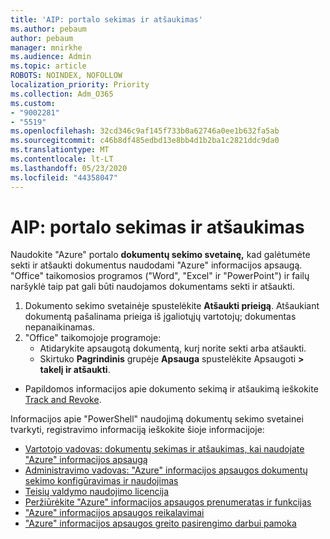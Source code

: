 ```yaml
---
title: 'AIP: portalo sekimas ir atšaukimas'
ms.author: pebaum
author: pebaum
manager: mnirkhe
ms.audience: Admin
ms.topic: article
ROBOTS: NOINDEX, NOFOLLOW
localization_priority: Priority
ms.collection: Adm_O365
ms.custom:
- "9002281"
- "5519"
ms.openlocfilehash: 32cd346c9af145f733b0a62746a0ee1b632fa5ab
ms.sourcegitcommit: c46b8df485edbd13e8bb4d1b2ba1c2821ddc9da0
ms.translationtype: MT
ms.contentlocale: lt-LT
ms.lasthandoff: 05/23/2020
ms.locfileid: "44358047"
---
```

# <a name="aip-track-and-revoke-portal"></a>AIP: portalo sekimas ir atšaukimas

Naudokite "Azure" portalo **dokumentų sekimo svetainę,** kad galėtumėte sekti ir atšaukti dokumentus naudodami "Azure" informacijos apsaugą. "Office" taikomosios programos ("Word", "Excel" ir "PowerPoint") ir failų naršyklė taip pat gali būti naudojamos dokumentams sekti ir atšaukti.

1. Dokumento sekimo svetainėje spustelėkite **Atšaukti prieigą**. Atšaukiant dokumentą pašalinama prieiga iš įgaliotųjų vartotojų; dokumentas nepanaikinamas.
2. "Office" taikomojoje programoje:
    - Atidarykite apsaugotą dokumentą, kurį norite sekti arba atšaukti.
    - Skirtuko **Pagrindinis** grupėje **Apsauga** spustelėkite Apsaugoti **> takelį ir atšaukti**.

- Papildomos informacijos apie dokumento sekimą ir atšaukimą ieškokite [Track and Revoke](https://docs.microsoft.com/azure/information-protection/rms-client/client-track-revoke).

Informacijos apie "PowerShell" naudojimą dokumentų sekimo svetainei tvarkyti, registravimo informaciją ieškokite šioje informacijoje:
- [Vartotojo vadovas: dokumentų sekimas ir atšaukimas, kai naudojate "Azure" informacijos apsaugą](https://docs.microsoft.com/azure/information-protection/rms-client/client-track-revoke)
- [Administravimo vadovas: "Azure" informacijos apsaugos dokumentų sekimo konfigūravimas ir naudojimas](https://docs.microsoft.com/azure/information-protection/rms-client/client-admin-guide-document-tracking)
- [Teisių valdymo naudojimo licencija](https://docs.microsoft.com/azure/information-protection/configure-usage-rights#rights-management-use-license)
- [Peržiūrėkite "Azure" informacijos apsaugos prenumeratas ir funkcijas](https://azure.microsoft.com/pricing/details/information-protection)
- ["Azure" informacijos apsaugos reikalavimai](https://docs.microsoft.com/azure/information-protection/get-started/requirements)
- ["Azure" informacijos apsaugos greito pasirengimo darbui pamoka](https://docs.microsoft.com/azure/information-protection/get-started/infoprotect-quick-start-tutorial)
